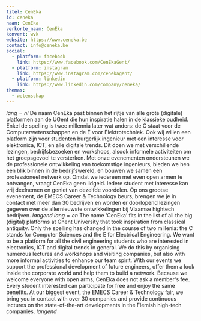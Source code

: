 ```yaml
---
titel: CenEka
id: ceneka
naam: CenEka
verkorte_naam: CenEka
konvent: wvk
website: https://www.ceneka.be
contact: info@ceneka.be
social:
  - platform: facebook
    link: https://www.facebook.com/CenEkaGent/
  - platform: instagram
    link: https://www.instagram.com/cenekagent/
  - platform: linkedin
    link: https://www.linkedin.com/company/ceneka/
themas:
  - wetenschap
---
```


$lang=nl$ 
De naam CenEka past binnen het rijtje van alle grote (digitale) platformen aan de UGent die hun inspiratie halen in de klassieke oudheid. Enkel de spelling is twee millennia later wat anders: de C staat voor de Computerwetenschappen en de E voor Elektrotechniek. Ook wij willen een platform zijn voor studenten burgerlijk ingenieur met een interesse voor elektronica, ICT, en alle digitale trends. Dit doen we met verschillende lezingen, bedrijfsbezoeken en workshops, alsook informele activiteiten om het groepsgevoel te versterken.
Met onze evenementen ondersteunen we de professionele ontwikkeling van toekomstige ingenieurs, bieden we hen een blik binnen in de bedrijfswereld, en bouwen we samen een professioneel netwerk op. Omdat we iedereen met even open armen te ontvangen, vraagt CenEka geen lidgeld. Iedere student met interesse kan vrij deelnemen en geniet van dezelfde voordelen.
Op ons grootse evenement, de EMECS Career & Technology beurs, brengen we je in contact met meer dan 30 bedrijven en worden er doorlopend lezingen gegeven over de allernieuwste ontwikkelingen bij Vlaamse hightech bedrijven. 
$langend$ 
$lang=en$ 
The name ‘CenEka’ fits in the list of all the big (digital) platforms at Ghent University that took inspiration from classical antiquity. Only the spelling has changed in the course of two millenia: the C stands for Computer Sciences and the E for Electrical Engineering. We want to be a platform for all the civil engineering students who are interested in electronics, ICT and digital trends in general. We do this by organising numerous lectures and workshops and visiting companies, but also with more informal activities to enhance our team spirit. With our events we support the professional development of future engineers, offer them a look inside the corporate world and help them to build a network. Because we welcome everyone with open arms, CenEka does not ask a member's fee. Every student interested can participate for free and enjoy the same benefits. At our biggest event, the EMECS Career & Technology fair, we bring you in contact with over 30 companies and provide continuous lectures on the state-of-the-art developments in the Flemish high-tech companies. 
$langend$
